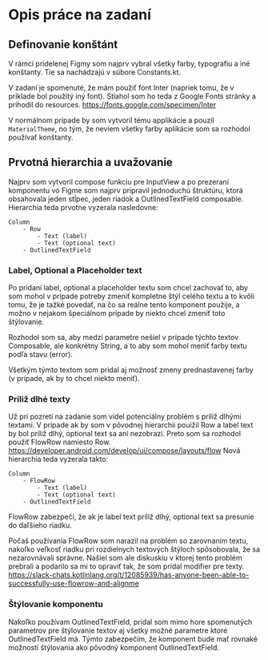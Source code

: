 # Opis práce na zadaní

## Definovanie konštánt
V rámci pridelenej Figmy som najprv vybral všetky farby, typografiu a iné konštanty.
Tie sa nachádzajú v súbore Constants.kt.

V zadaní je spomenuté, že mám použiť font Inter (napriek tomu, že v príklade bol použitý iný font).
Stiahol som ho teda z Google Fonts stránky a prihodil do resources.
https://fonts.google.com/specimen/Inter

V normálnom prípade by som vytvoril tému applikácie a pouzil `MaterialTheme`, no tým, že neviem všetky farby aplikácie
som sa rozhodol používať konštanty.

## Prvotná hierarchia a uvažovanie
Najprv som vytvoril compose funkciu pre InputView a po prezeraní komponentu vo Figme som najprv
pripravil jednoduchú štruktúru, ktorá obsahovala jeden stĺpec, jeden riadok a OutlinedTextField composable.
Hierarchia teda prvotne vyzerala nasledovne:
```
Column
    - Row
        - Text (label)
        - Text (optional text)
    - OutlinedTextField
```
### Label, Optional a Placeholder text
Po pridaní label, optional a placeholder textu som chcel zachovať to, aby som mohol v prípade potreby zmeniť kompletne
štýl celého textu a to kvôli tomu, že je tažké povedať, na čo sa reálne tento komponent použije, a možno v 
nejakom špeciálnom prípade by niekto chcel zmeniť toto štýlovanie.

Rozhodol som sa, aby medzi parametre nešiel v prípade týchto textov Composable, ale konkrétny String, a to
aby som mohol meniť farby textu podľa stavu (error).

Všetkým týmto textom som pridal aj možnosť zmeny prednastavenej farby (v prípade, ak by to chcel niekto meniť).

### Príliž dlhé texty
Už pri pozretí na zadanie som videl potenciálny problém s príliž dlhými textami. V prípade ak by som v pôvodnej hierarchii pouižil
Row a label text by bol príliž dlhý, optional text sa ani nezobrazí. Preto som sa rozhodol použiť FlowRow namiesto Row.
https://developer.android.com/develop/ui/compose/layouts/flow
Nová hierarchia teda vyzerala takto:
```
Column
    - FlowRow
        - Text (label)
        - Text (optional text)
    - OutlinedTextField
```
FlowRow zabezpečí, že ak je label text príliž dlhý, optional text sa presunie do daľšieho riadku.

Počaš používania FlowRow som narazil na problém so zarovnaním textu, nakoľko veľkosť riadku pri rozdielnych 
textových štýloch spôsobovala, že sa nezarovnávali správne. Našiel som ale diskuskiu v ktorej tento problém prebrali
a podarilo sa mi to opraviť tak, že som pridal modifier pre texty.
https://slack-chats.kotlinlang.org/t/12085939/has-anyone-been-able-to-successfully-use-flowrow-and-alignme

### Štýlovanie komponentu
Nakoľko používam OutlinedTextField, pridal som mimo hore spomenutých parametrov pre štýlovanie textov aj
všetky možné parametre ktoré OutlinedTextField má. Týmto zabezpečím, že komponent bude mať rovnaké možnosti 
štýlovania ako pôvodný komponent OutlinedTextField.
